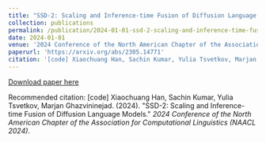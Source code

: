 ```yaml
---
title: "SSD-2: Scaling and Inference-time Fusion of Diffusion Language Models"
collection: publications
permalink: /publication/2024-01-01-ssd-2-scaling-and-inference-time-fusion-of-diffusion-language-models
date: 2024-01-01
venue: '2024 Conference of the North American Chapter of the Association for Computational Linguistics (NAACL 2024)'
paperurl: 'https://arxiv.org/abs/2305.14771'
citation: '[code] Xiaochuang Han, Sachin Kumar, Yulia Tsvetkov, Marjan Ghazvininejad. (2024). &quot;SSD-2: Scaling and Inference-time Fusion of Diffusion Language Models.&quot; <i>2024 Conference of the North American Chapter of the Association for Computational Linguistics (NAACL 2024)</i>.'
---
```


<a href='https://arxiv.org/abs/2305.14771'>Download paper here</a>

Recommended citation: [code] Xiaochuang Han, Sachin Kumar, Yulia Tsvetkov, Marjan Ghazvininejad. (2024). "SSD-2: Scaling and Inference-time Fusion of Diffusion Language Models." <i>2024 Conference of the North American Chapter of the Association for Computational Linguistics (NAACL 2024)</i>.
